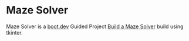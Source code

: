 # Maze Solver

Maze Solver is a [boot.dev](boot.dev) Guided Project [Build a Maze Solver](https://www.boot.dev/courses/build-maze-solver-python) build using tkinter.
